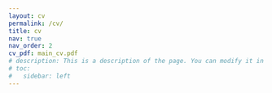 ```yaml
---
layout: cv
permalink: /cv/
title: cv
nav: true
nav_order: 2
cv_pdf: main_cv.pdf
# description: This is a description of the page. You can modify it in 'pages/_cv.md'. You can also change or remove the top pdf download button.
# toc:
#   sidebar: left
---
```

